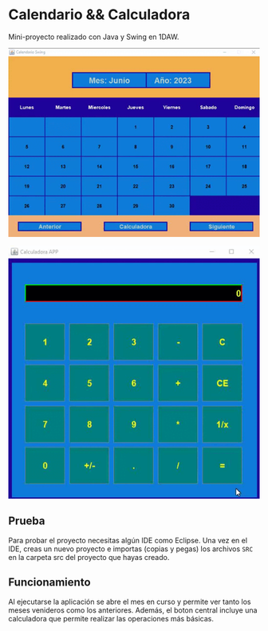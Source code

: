 # Calendario && Calculadora

Mini-proyecto realizado con Java y Swing en 1DAW. 

![img1](/imagenesMD/calendario1.gif)

![img2](/imagenesMD/calendario2.gif)

## Prueba
Para probar el proyecto necesitas algún IDE como Eclipse. Una vez en el IDE, creas un nuevo proyecto e importas (copias y pegas) los archivos ```SRC``` en la carpeta src del proyecto que hayas creado.

## Funcionamiento 
Al ejecutarse la aplicación se abre el mes en curso y permite ver tanto los meses venideros como los anteriores. Además, el boton central incluye una calculadora que permite realizar las operaciones más básicas. 
